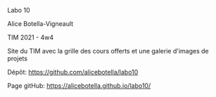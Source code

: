 Labo 10

Alice Botella-Vigneault

TIM 2021 - 4w4

Site du TIM avec la grille des cours offerts et une galerie d'images de projets

Dépôt: https://github.com/alicebotella/labo10

Page gitHub: https://alicebotella.github.io/labo10/